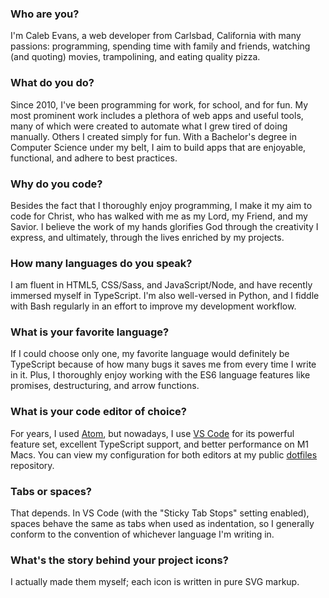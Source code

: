 ### Who are you?

I'm Caleb Evans, a web developer from Carlsbad, California with many passions:
programming, spending time with family and friends, watching (and quoting)
movies, trampolining, and eating quality pizza.

### What do you do?

Since 2010, I've been programming for work, for school, and for fun. My most
prominent work includes a plethora of web apps and useful tools, many of which
were created to automate what I grew tired of doing manually. Others I created
simply for fun. With a Bachelor's degree in Computer Science under my belt, I
aim to build apps that are enjoyable, functional, and adhere to best practices.

### Why do you code?

Besides the fact that I thoroughly enjoy programming, I make it my aim to code
for Christ, who has walked with me as my Lord, my Friend, and my Savior. I
believe the work of my hands glorifies God through the creativity I express, and
ultimately, through the lives enriched by my projects.

### How many languages do you speak?

I am fluent in HTML5, CSS/Sass, and JavaScript/Node, and have recently immersed
myself in TypeScript. I'm also well-versed in Python, and I fiddle with Bash
regularly in an effort to improve my development workflow.

### What is your favorite language?

If I could choose only one, my favorite language would definitely be TypeScript
because of how many bugs it saves me from every time I write in it. Plus, I
thoroughly enjoy working with the ES6 language features like promises,
destructuring, and arrow functions.

### What is your code editor of choice?

For years, I used [Atom][atom], but nowadays, I use [VS Code][vscode] for its
powerful feature set, excellent TypeScript support, and better performance on M1
Macs. You can view my configuration for both editors at my public
[dotfiles][dotfiles] repository.

[atom]: https://atom.io/
[vscode]: https://code.visualstudio.com/
[dotfiles]: https://github.com/caleb531/dotfiles

### Tabs or spaces?

That depends. In VS Code (with the "Sticky Tab Stops" setting enabled), spaces
behave the same as tabs when used as indentation, so I generally conform to the
convention of whichever language I'm writing in.

### What's the story behind your project icons?

I actually made them myself; each icon is written in pure SVG markup.
